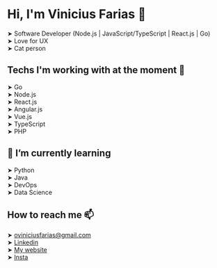 # Hi, I'm Vinicius Farias 👋

➤ Software Developer (Node.js | JavaScript/TypeScript | React.js | Go)   
➤ Love for UX   
➤ Cat person   

## Techs I'm working with at the moment 🔭
➤ Go  
➤ Node.js  
➤ React.js  
➤ Angular.js  
➤ Vue.js  
➤ TypeScript    
➤ PHP  

## 🌱 I’m currently learning
➤ Python  
➤ Java  
➤ DevOps  
➤ Data Science  

## How to reach me 📫
➤ oviniciusfarias@gmail.com  
➤ [Linkedin](https://linkedin.com/in/oviniciusfarias)  
➤ [My website](https://oviniciusfarias.com.br)  
➤ [Insta](https://www.instagram.com/oviniciusfarias/profilecard/)  
